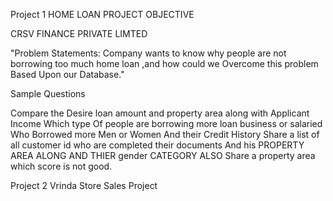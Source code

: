 
Project 1 HOME LOAN PROJECT OBJECTIVE

CRSV FINANCE PRIVATE LIMTED

"Problem Statements: Company wants to know why people are not borrowing too much home loan ,and how could we Overcome this problem Based Upon our Database."

Sample Questions

Compare the Desire loan amount and property area along with Applicant Income
Which type Of people are borrowing more loan business or salaried
Who Borrowed more Men or Women And their Credit History
Share a list of all customer id who are completed their documents And his PROPERTY AREA ALONG AND THIER gender CATEGORY ALSO
Share a property area which score is not good.


Project 2 Vrinda Store Sales Project
